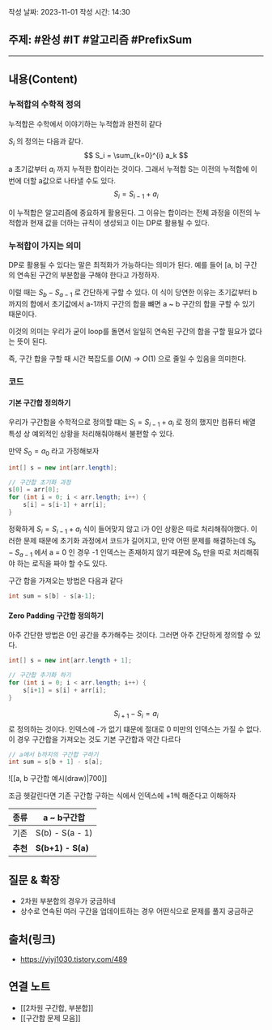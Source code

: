 작성 날짜: 2023-11-01
작성 시간: 14:30

## 주제: #완성  #IT #알고리즘 #PrefixSum

----
## 내용(Content)

### 누적합의 수학적 정의

누적합은 수학에서 이야기하는 누적합과 완전히 같다

$S_i$ 의 정의는 다음과 같다.
$$ S_i =  \sum_{k=0}^{i} a_k $$
a 초기값부터 $a_i$ 까지 누적한 합이라는 것이다. 그래서 누적합 S는 이전의 누적합에 이번에 더할 a값으로 나타낼 수도 있다.
$$ S_i = S_{i-1} + a_i $$

이 누적합은 알고리즘에 중요하게 활용된다. 그 이유는 합이라는 전체 과정을 이전의 누적합과 현재 값을 더하는 규칙이 생성되고 이는 DP로 활용될 수 있다.

### 누적합이 가지는 의미

DP로 활용될 수 있다는 말은 최적화가 가능하다는 의미가 된다.
예를 들어 \[a, b] 구간의 연속된 구간의 부분합을 구해야 한다고 가정하자. 

이럴 때는 $S_b - S_{a-1}$ 로 간단하게 구할 수 있다. 이 식이 당연한 이유는 초기값부터 b까지의 합에서 초기값에서 a-1까지 구간의 합을 뺴면 a ~ b 구간의 합을 구할 수 있기 때문이다.

이것의 의미는 우리가 굳이 loop를 돌면서 일일히 연속된 구간의 합을 구할 필요가 없다는 뜻이 된다.

즉, 구간 합을 구할 때 시간 복잡도를 $O(N)$ -> $O(1)$ 으로 줄일 수 있음을 의미한다.


### 코드

#### 기본 구간합 정의하기
우리가 구간합을 수학적으로 정의할 떄는 $S_i = S_{i-1} + a_i$ 로 정의 했지만 컴퓨터 배열 특성 상 예외적인 상황을 처리해줘야해서 불편할 수 있다.

만약 $S_0 = a_0$ 라고 가정해보자

```java
int[] s = new int[arr.length];

// 구간합 초기화 과정
s[0] = arr[0];
for (int i = 0; i < arr.length; i++) {
	s[i] = s[i-1] + arr[i];
}
```

정확하게 $S_i = S_{i-1} + a_i$ 식이 들어맞지 않고 i가 0인 상황은 따로 처리해줘야했다. 이러한 문제 때문에 초기화 과정에서 코드가 길어지고, 만약 어떤 문제를 해결하는데 $S_b - S_{a-1}$ 에서  a = 0 인 경우 -1 인덱스는 존재하지 않기 때문에 $S_b$ 만을 따로 처리해줘야 하는 로직을 짜야 할 수도 있다.

구간 합을 가져오는 방법은 다음과 같다
```java
int sum = s[b] - s[a-1];
```

#### Zero Padding 구간합 정의하기

아주 간단한 방법은 0인 공간을 추가해주는 것이다. 그러면 아주 간단하게 정의할 수 있다.

```java
int[] s = new int[arr.length + 1];

// 구간합 추기화 하기
for (int i = 0; i < arr.length; i++) {
	s[i+1] = s[i] + arr[i];
}
```

$$ S_{i+1} - S_i = a_i $$
로 정의하는 것이다. 인덱스에 -가 없기 떄문에 절대로 0 미만의 인덱스는 가질 수 없다. 이 경우 구간합을 가져오는 것도 기본 구간합과 약간 다르다

```java
// a에서 b까지의 구간합 구하기
int sum = s[b + 1] - s[a];


```

![[a, b 구간합 예시(draw)|700]]


조금 헷갈린다면 기존 구간합 구하는 식에서 인덱스에 +1씩 해준다고 이해하자


| 종류 | a ~ b구간합      |
| ---- | --------------- |
| 기존 | S(b) - S(a - 1) |
| **추천** | **S(b+1) - S(a)**                |


## 질문 & 확장

- 2차원 부분합의 경우가 궁금하네
- 상수로 연속된 여러 구간을 업데이트하는 경우 어떤식으로 문제를 풀지 궁금하군

## 출처(링크)
- https://yiyj1030.tistory.com/489

## 연결 노트
- [[2차원 구간합, 부분합]]
- [[구간합 문제 모음]]









